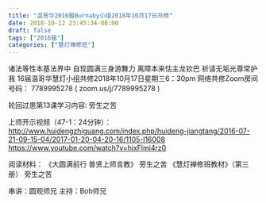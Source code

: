 ```yaml
---
title: "温哥华2016届Burnaby小组2018年10月17日共修"
date: 2018-10-12 23:45:34-08:00
draft: false
tags: ["2016届"]
categories: ["慧灯禅修班"]
---
```

诸法等性本基法界中 自现圆满三身游舞力
离障本来怙主龙钦巴 祈请无垢光尊常护我
16届温哥华慧灯小组共修2018年10月17日星期三6：30pm
网络共修Zoom房间号码： 7789995278 ( zoom.us/j/7789995278 )

轮回过患第13课学习内容:
旁生之苦

上师开示视频（47-1：24分钟）：
http://www.huidengzhiguang.com/index.php/huideng-jiangtang/2016-07-21-09-15-04/2017-01-20-04-20-16/1105-l16008
https://www.youtube.com/watch?v=hjxFlmi4rz0

阅读材料：
《大圆满前行 普贤上师言教》 旁生之苦
《慧灯禅修班教材》（第三册） 旁生之苦

串讲：圆观师兄
主持：Bob师兄
